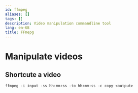 ```yaml
---
id: ffmpeg
aliases: []
tags: []
description: Video manipulation commandline tool
lang: en-GB
title: FFmepg
---
```


# Manipulate videos

## Shortcute a video

```
ffmpeg -i input -ss hh:mm:ss -to hh:mm:ss -c copy <output>
```
